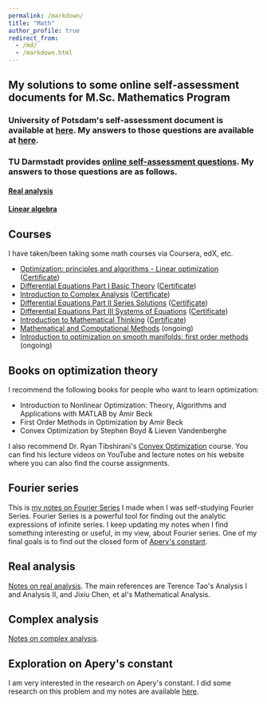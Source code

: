 ```yaml
---
permalink: /markdown/
title: "Math"
author_profile: true
redirect_from: 
  - /md/
  - /markdown.html
---
```


## My solutions to some online self-assessment documents for M.Sc. Mathematics Program
### University of Potsdam's self-assessment document is available at [here](https://www.math.uni-potsdam.de/fileadmin/user_upload/images/Dateien/Self-assessment.pdf). My answers to those questions are available at [here](/files/self_assessment_on_math_knowledge1.pdf).

### TU Darmstadt provides [online self-assessment questions](https://www2.mathematik.tu-darmstadt.de/~eickmeyer/OSA/OSA.html). My answers to those questions are as follows.
#### [Real analysis](/files/self_assessment_on_real_analysis.pdf)
#### [Linear algebra](/files/self_assessment_on_linear_algebra.pdf)



## Courses
I have taken/been taking some math courses via Coursera, edX, etc.
* [Optimization: principles and algorithms - Linear optimization](https://www.edx.org/learn/math/ecole-polytechnique-federale-de-lausanne-optimization-principles-and-algorithms-linear-optimization) ([Certificate](/files/EPFLx%20optimizationX-1%20Certificate%20_%20edX.pdf))
* [Differential Equations Part I Basic Theory](https://www.coursera.org/learn/ordinary-differential-equations) ([Certificate](https://coursera.org/share/b9d2bd6807a737b2c3889f13e1e4bb5d))
* [Introduction to Complex Analysis](https://www.coursera.org/learn/complex-analysis) ([Certificate](https://coursera.org/share/b9c8ec0aaa6532736c7b6ef5321a8d6c))
* [Differential Equations Part II Series Solutions](https://www.coursera.org/learn/introduction-to-ordinary-differential-equations-part-2) ([Certificate](https://coursera.org/share/f29cc17973fe5edb5074e853cfa847cb)) 
* [Differential Equations Part III Systems of Equations](https://www.coursera.org/learn/differential-equations-part-iii-systems-of-equations) ([Certificate](https://coursera.org/share/fca2aeaa76e104b5a6c09436a8ba62fa))
* [Introduction to Mathematical Thinking](https://www.coursera.org/learn/mathematical-thinking) ([Certificate](https://coursera.org/share/c95c58ba49d6ee4eea92d2904ba30086))
* [Mathematical and Computational Methods](https://www.edx.org/learn/math/georgetown-university-mathematical-and-computational-methods) (ongoing)
* [Introduction to optimization on smooth manifolds: first order methods](https://www.edx.org/learn/math/ecole-polytechnique-federale-de-lausanne-introduction-to-optimization-on-smooth-manifolds-first-order-methods) (ongoing)



## Books on optimization theory
I recommend the following books for people who want to learn optimization:
* Introduction to Nonlinear Optimization: Theory, Algorithms and Applications with MATLAB by Amir Beck
* First Order Methods in Optimization by Amir Beck
* Convex Optimization by Stephen Boyd & Lieven Vandenberghe

I also recommend Dr. Ryan Tibshirani's [Convex Optimization](https://www.stat.cmu.edu/~ryantibs/convexopt/) course. You can find his lecture videos on YouTube and lecture notes on his website where you can also find the course assignments.

## Fourier series
This is [my notes on Fourier Series](/files/Notes_on_Fourier_Series.pdf) I made when I was self-studying Fourier Series. 
Fourier Series is a powerful tool for finding out the analytic expressions of infinite series. 
I keep updating my notes when I find something interesting or useful, in my view, about Fourier 
series. One of my final goals is to find out the closed form of [Apery's constant](https://en.wikipedia.org/wiki/Ap%C3%A9ry%27s_constant). 

## Real analysis
[Notes on real analysis](/files/real_analysis.pdf). The main references are Terence Tao's Analysis I and Analysis II, and Jixiu Chen, et al's Mathematical Analysis. 

## Complex analysis
[Notes on complex analysis](/files/complex_analysis.pdf).

## Exploration on Apery's constant
I am very interested in the research on Apery's constant. I did some research on this problem and my notes are available [here](/files/My_work_on_Apery_constant.pdf).

<!-- ## Locations of key files/directories

* Basic config options: _config.yml
* Top navigation bar config: _data/navigation.yml
* Single pages: _pages/
* Collections of pages are .md or .html files in:
  * _publications/
  * _portfolio/
  * _posts/
  * _teaching/
  * _talks/
* Footer: _includes/footer.html
* Static files (like PDFs): /files/
* Profile image (can set in _config.yml): images/profile.png

## Tips and hints

* Name a file ".md" to have it render in markdown, name it ".html" to render in HTML.
* Go to the [commit list](https://github.com/academicpages/academicpages.github.io/commits/master) (on your repo) to find the last version Github built with Jekyll. 
  * Green check: successful build
  * Orange circle: building
  * Red X: error
  * No icon: not built

## Resources
 * [Liquid syntax guide](https://shopify.github.io/liquid/tags/control-flow/)

## Markdown guide

### Header three

#### Header four

##### Header five

###### Header six

## Blockquotes

Single line blockquote:

> Quotes are cool.

## Tables

### Table 1

| Entry            | Item   |                                                              |
| --------         | ------ | ------------------------------------------------------------ |
| [John Doe](#)    | 2016   | Description of the item in the list                          |
| [Jane Doe](#)    | 2019   | Description of the item in the list                          |
| [Doe Doe](#)     | 2022   | Description of the item in the list                          |

### Table 2

| Header1 | Header2 | Header3 |
|:--------|:-------:|--------:|
| cell1   | cell2   | cell3   |
| cell4   | cell5   | cell6   |
|-----------------------------|
| cell1   | cell2   | cell3   |
| cell4   | cell5   | cell6   |
|=============================|
| Foot1   | Foot2   | Foot3   |

## Definition Lists

Definition List Title
:   Definition list division.

Startup
:   A startup company or startup is a company or temporary organization designed to search for a repeatable and scalable business model.

#dowork
:   Coined by Rob Dyrdek and his personal body guard Christopher "Big Black" Boykins, "Do Work" works as a self motivator, to motivating your friends.

Do It Live
:   I'll let Bill O'Reilly [explain](https://www.youtube.com/watch?v=O_HyZ5aW76c "We'll Do It Live") this one.

## Unordered Lists (Nested)

  * List item one 
      * List item one 
          * List item one
          * List item two
          * List item three
          * List item four
      * List item two
      * List item three
      * List item four
  * List item two
  * List item three
  * List item four

## Ordered List (Nested)

  1. List item one 
      1. List item one 
          1. List item one
          2. List item two
          3. List item three
          4. List item four
      2. List item two
      3. List item three
      4. List item four
  2. List item two
  3. List item three
  4. List item four

## Buttons

Make any link standout more when applying the `.btn` class.

## Notices

**Watch out!** You can also add notices by appending `{: .notice}` to a paragraph.
{: .notice}

## HTML Tags

### Address Tag

<address>
  1 Infinite Loop<br /> Cupertino, CA 95014<br /> United States
</address>

### Anchor Tag (aka. Link)

This is an example of a [link](http://github.com "Github").

### Abbreviation Tag

The abbreviation CSS stands for "Cascading Style Sheets".

*[CSS]: Cascading Style Sheets

### Cite Tag

"Code is poetry." ---<cite>Automattic</cite>

### Code Tag

You will learn later on in these tests that `word-wrap: break-word;` will be your best friend.

### Strike Tag

This tag will let you <strike>strikeout text</strike>.

### Emphasize Tag

The emphasize tag should _italicize_ text.

### Insert Tag

This tag should denote <ins>inserted</ins> text.

### Keyboard Tag

This scarcely known tag emulates <kbd>keyboard text</kbd>, which is usually styled like the `<code>` tag.

### Preformatted Tag

This tag styles large blocks of code.

<pre>
.post-title {
  margin: 0 0 5px;
  font-weight: bold;
  font-size: 38px;
  line-height: 1.2;
  and here's a line of some really, really, really, really long text, just to see how the PRE tag handles it and to find out how it overflows;
}
</pre>

### Quote Tag

<q>Developers, developers, developers&#8230;</q> &#8211;Steve Ballmer

### Strong Tag

This tag shows **bold text**.

### Subscript Tag

Getting our science styling on with H<sub>2</sub>O, which should push the "2" down.

### Superscript Tag

Still sticking with science and Isaac Newton's E = MC<sup>2</sup>, which should lift the 2 up.

### Variable Tag

This allows you to denote <var>variables</var>. -->
